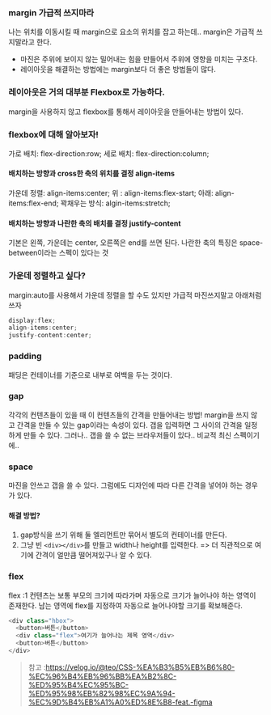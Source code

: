 ### margin 가급적 쓰지마라

나는 위치를 이동시킬 때 margin으로 요소의 위치를 잡고 하는데.. margin은 가급적 쓰지말라고 한다.

- 마진은 주위에 보이지 않는 밀어내는 힘을 만들어서 주위에 영향을 미치는 구조다.
- 레이아웃을 해결하는 방법에는 margin보다 더 좋은 방법들이 많다.

### 레이아웃은 거의 대부분 Flexbox로 가능하다.

margin을 사용하지 않고 flexbox를 통해서 레이아웃을 만들어내는 방법이 있다.

### flexbox에 대해 알아보자!

가로 배치: flex-direction:row;
세로 배치: flex-direction:column;

#### 배치하는 방향과 cross한 축의 위치를 결정 align-items

가운데 정렬: align-items:center;
위 : align-items:flex-start;
아래: align-items:flex-end;
꽉채우는 방식: algin-items:stretch;

#### 배치하는 방향과 나란한 축의 배치를 결정 justify-content

기본은 왼쪽, 가운데는 center, 오른쪽은 end를 쓰면 된다.
나란한 축의 특징은 space-between이라는 스펙이 있다는 것

### 가운데 정렬하고 싶다?

margin:auto를 사용해서 가운데 정렬을 할 수도 있지만 가급적 마진쓰지말고
아래처럼 쓰자

```js
display:flex;
align-items:center;
justify-content:center;
```

### padding

패딩은 컨테이너를 기준으로 내부로 여백을 두는 것이다.

### gap

각각의 컨텐츠들이 있을 때 이 컨텐츠들의 간격을 만들어내는 방법!
margin을 쓰지 않고 간격을 만들 수 있는 gap이라는 속성이 있다.
갭을 입력하면 그 사이의 간격을 일정하게 만들 수 있다.
그러나.. 갭을 쓸 수 없는 브라우저들이 있다.. 비교적 최신 스펙이기에..

### space

마진을 안쓰고 갭을 쓸 수 있다. 그럼에도 디자인에 따라 다른 간격을 넣어야 하는 경우가 있다.

#### 해결 방법?

1. gap방식을 쓰기 위해 둘 엘리먼트만 묶어서 별도의 컨테이너를 만든다.
2. 그냥 빈 `<div></div>`를 만들고 width나 height를 입력한다.
   => 더 직관적으로 여기에 간격이 얼만큼 떨어져있구나 알 수 있다.

### flex

flex :1
컨텐츠는 보통 부모의 크기에 따라가며 자동으로 크기가 늘어나야 하는 영역이 존재한다.
남는 영역에 flex를 지정하여 자동으로 늘어나야할 크기를 확보해준다.

```js
<div class="hbox">
  <button>버튼</button>
  <div class="flex">여기가 늘어나는 제목 영역</div>
  <button>버튼</button>
</div>
```

> 참고 :https://velog.io/@teo/CSS-%EA%B3%B5%EB%B6%80-%EC%96%B4%EB%96%BB%EA%B2%8C-%ED%95%B4%EC%95%BC-%ED%95%98%EB%82%98%EC%9A%94-%EC%9D%B4%EB%A1%A0%ED%8E%B8-feat.-figma
